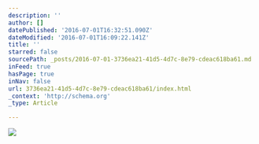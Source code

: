 ```yaml
---
description: ''
author: []
datePublished: '2016-07-01T16:32:51.090Z'
dateModified: '2016-07-01T16:09:22.141Z'
title: ''
starred: false
sourcePath: _posts/2016-07-01-3736ea21-41d5-4d7c-8e79-cdeac618ba61.md
inFeed: true
hasPage: true
inNav: false
url: 3736ea21-41d5-4d7c-8e79-cdeac618ba61/index.html
_context: 'http://schema.org'
_type: Article

---
```

![](https://the-grid-user-content.s3-us-west-2.amazonaws.com/7b55247d-6ece-42e2-9863-602d1b717bd9.jpg)